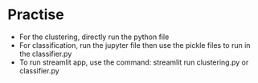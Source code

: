 # Practise
- For the clustering, directly run the python file
- For classification, run the jupyter file then use the pickle files to run in the classifier.py
- To run streamlit app, use the command: streamlit run clustering.py or classifier.py
  
